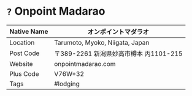 # `?` Onpoint Madarao

| Native Name | オンポイントマダラオ                   |
|-------------|----------------------------------------|
| Location    | Tarumoto, Myoko, Niigata, Japan        |
| Post Code   | 〒389-2261 新潟県妙高市樽本 丙1101-215 |
| Website     | onpointmadarao.com                     |
| Plus Code   | V76W+32                                |
| Tags        | #lodging                               |

